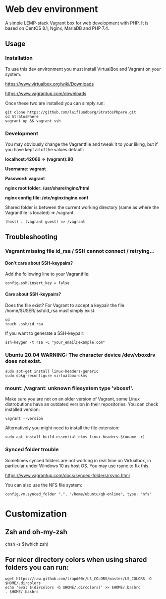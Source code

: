 # Web dev environment
A simple LEMP-stack Vagrant box for web development with PHP. It is based on CentOS 8.1, Nginx, MariaDB and PHP 7.4.

## Usage
### Installation
To use this dev environment you must install VirtualBox and Vagrant on your system. 

https://www.virtualbox.org/wiki/Downloads

https://www.vagrantup.com/downloads

Once these two are installed you can simply run:

```
git clone https://github.com/leiflundberg/StratosPhpere.git
cd StratosPhere
vagrant up && vagrant ssh
```

### Development
You may obviously change the Vagrantfile and tweak it to your liking, but if you have kept all of the values default:

**localhost:42069 => (vagrant):80**

**Username: vagrant**

**Password: vagrant**

**nginx root folder: /usr/share/nginx/html**

**nginx config file: /etc/nginx/nginx.conf**


Shared folder is between the current working directory (same as where the Vagrantfile is located) => /vagrant.
```
(host) . (vagrant guest) => /vagrant
```

## Troubleshooting

### Vagrant missing file id_rsa / SSH cannot connect / retrying...
#### Don't care about SSH-keypairs? 
Add the following line to your Vagrantfile:

```
config.ssh.insert_key = false
```

#### Care about SSH-keypairs?
Does the file exist? For Vagrant to accept a keypair the file /home/$USER/.ssh/id_rsa must simply exist.

```
cd
touch .ssh/id_rsa
```

If you want to generate a SSH-keypair: 

```
ssh-keygen -t rsa -C "your_email@example.com"

```

### Ubuntu 20.04 WARNING: The character device /dev/vboxdrv does not exist.

```
sudo apt-get install linux-headers-generic
sudo dpkg-reconfigure virtualbox-dkms
```

### mount: /vagrant: unknown filesystem type 'vboxsf'.
Make sure you are not on an older version of Vagrant, some Linux distrobutions have an outdated version in their repositories. You can check installed version:

```
vagrant --version 
```

Alternatively you might need to install the file extension: 

```
sudo apt install build-essential dkms linux-headers-$(uname -r)
```

### Synced folder trouble
Sometimes synced folders are not working in real time on Virtualbox, in particular under Windows 10 as host OS. You may use rsync to fix this. 

https://www.vagrantup.com/docs/synced-folders/rsync.html

You can also use the NFS file system:

```
config.vm.synced_folder ".", "/home/ubuntu/qb-online", type: "nfs"
```

# Customization
## Zsh and oh-my-zsh

chsh -s $(which zsh)

## For nicer directory colors when using shared folders you can run: 

```
wget https://raw.github.com/trapd00r/LS_COLORS/master/LS_COLORS -O $HOME/.dircolors
echo 'eval $(dircolors -b $HOME/.dircolors)' >> $HOME/.bashrc
. $HOME/.bashrc
```


